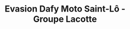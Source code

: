 ---
title: "Evasion Dafy Moto Saint-Lô - Groupe Lacotte"
url: /saint-lo/evasion-dafy-moto-saint-lo-groupe-lacotte/
shop: moto
---